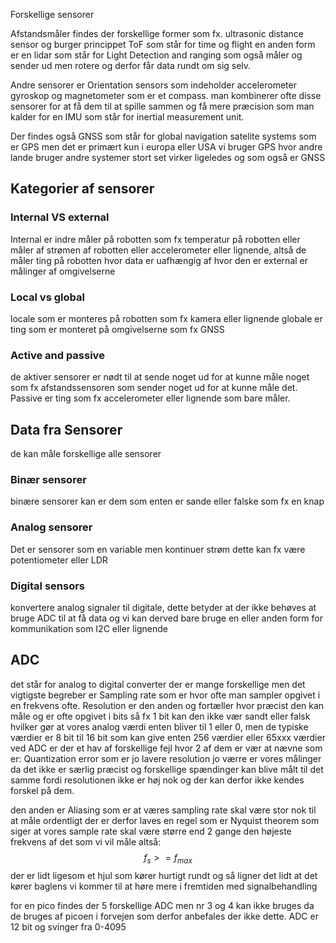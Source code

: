 Forskellige sensorer

Afstandsmåler findes der forskellige former som fx. ultrasonic distance sensor og burger princippet ToF som står for time og flight
en anden form er en lidar som står for Light Detection and ranging som også måler og sender ud men rotere og derfor får data rundt om sig selv.

Andre sensorer er Orientation sensors som indeholder accelerometer gyroskop og magnetometer som er et compass. man kombinerer ofte disse sensorer for at få dem til at spille sammen og få mere præcision som man kalder for en IMU som står for inertial measurement unit.

Der findes også GNSS som står for global navigation satelite systems som er GPS men det er primært kun i europa eller USA vi bruger GPS hvor andre lande bruger andre systemer stort set virker ligeledes og som også er GNSS

## Kategorier af sensorer

### Internal VS external
Internal er indre måler på robotten som fx temperatur på robotten eller måler af strømen af robotten eller accelerometer eller lignende, altså de måler ting på robotten hvor data er uafhængig af hvor den er
external er målinger af omgivelserne



### Local vs global
locale som er monteres på robotten som fx kamera eller lignende
globale er ting som er monteret på omgivelserne som fx GNSS

### Active and passive
de aktiver sensorer er nødt til at sende noget ud for at kunne måle noget som fx afstandssensoren som sender noget ud for at kunne måle det.
Passive er ting som fx accelerometer eller lignende som bare måler.

## Data fra Sensorer
de kan måle forskellige alle sensorer

### Binær sensorer
binære sensorer kan er dem som enten er sande eller falske som fx en knap

### Analog sensorer
Det er sensorer som en variable men kontinuer strøm
dette kan fx være potentiometer eller LDR

### Digital sensors
konvertere analog signaler til digitale, dette betyder at der ikke behøves at bruge ADC til at få data og vi kan derved bare bruge en eller anden form for kommunikation som I2C eller lignende 


## ADC
det står for analog to digital converter
der er mange forskellige men det vigtigste begreber er Sampling rate som er hvor ofte man sampler opgivet i en frekvens ofte. Resolution er den anden og fortæller hvor præcist den kan måle og er ofte opgivet i bits så fx 1 bit kan den ikke vær sandt eller falsk hvilker gør at vores analog værdi enten bliver til 1 eller 0, men de typiske værdier er 8 bit til 16 bit som kan give enten 256 værdier eller 65xxx værdier
ved ADC er der et hav af forskellige fejl hvor 2 af dem er vær at nævne som er:
Quantization error som er jo lavere resolution jo værre er vores målinger da det ikke er særlig præcist og forskellige spændinger kan blive målt til det samme fordi resolutionen ikke er høj nok og der kan derfor ikke kendes forskel på dem.

den anden er Aliasing som er at væres sampling rate skal være stor nok til at måle ordentligt
der er derfor laves en regel som er Nyquist theorem som siger at vores sample rate skal være større end 2 gange den højeste frekvens af det som vi vil måle altså:
$$
f_{s}>=f_{max}
$$
der er lidt ligesom et hjul som kører hurtigt rundt og så ligner det lidt at det kører baglens
vi kommer til at høre mere i fremtiden med signalbehandling

for en pico findes der 5 forskellige ADC men nr 3 og 4 kan ikke bruges da de bruges af picoen i forvejen som derfor anbefales der ikke dette.
ADC er 12 bit og svinger fra 0-4095
